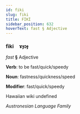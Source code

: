 ```yaml
---
id: fiki
slug: fiki
title: FİKİ
sidebar_position: 632
hoverText: fast § Adjective
---
```


### fiki&emsp;<span kind="abugida">ɤɟɔɟ</span>

*fast* **§** Adjective

**Verb**: to be fast/quick/speedy

**Noun**: fastness/quickness/speed

**Modifier**: fast/quick/speedy

Hawaiian wiki undefined

*Austronesian Language Family*